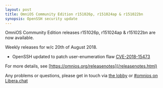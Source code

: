 ```yaml
---
layout: post
title: OmniOS Community Edition r151026p, r151024ap & r151022bn
synopsis: OpenSSH security update
---
```


OmniOS Community Edition releases
r151026p, r151024ap & r151022bn
are now available.

Weekly releases for w/c 20th of August 2018.

* OpenSSH updated to patch user-enumeration flaw
  [CVE-2018-15473](https://cve.mitre.org/cgi-bin/cvename.cgi?name=2018-15473)

For more details, see [https://omnios.org/releasenotes](/releasenotes.html)

Any problems or questions, please get in touch via
[the lobby](https://gitter.im/omniosorg/Lobby) or
[#omnios on Libera.chat](https://web.libera.chat/#omnios)

